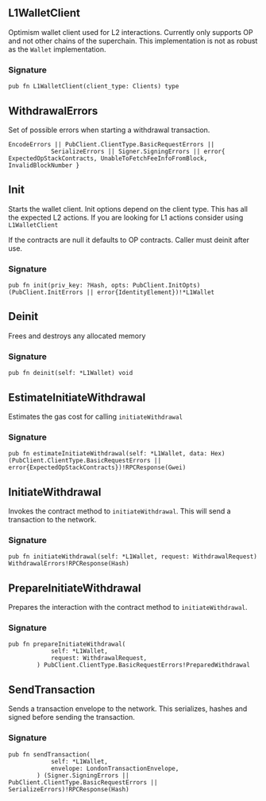 ## L1WalletClient
Optimism  wallet client used for L2 interactions.
Currently only supports OP and not other chains of the superchain.
This implementation is not as robust as the `Wallet` implementation.

### Signature

```zig
pub fn L1WalletClient(client_type: Clients) type
```

## WithdrawalErrors

Set of possible errors when starting a withdrawal transaction.

```zig
EncodeErrors || PubClient.ClientType.BasicRequestErrors ||
            SerializeErrors || Signer.SigningErrors || error{ ExpectedOpStackContracts, UnableToFetchFeeInfoFromBlock, InvalidBlockNumber }
```

## Init
Starts the wallet client. Init options depend on the client type.
This has all the expected L2 actions. If you are looking for L1 actions
consider using `L1WalletClient`

If the contracts are null it defaults to OP contracts.
Caller must deinit after use.

### Signature

```zig
pub fn init(priv_key: ?Hash, opts: PubClient.InitOpts) (PubClient.InitErrors || error{IdentityElement})!*L1Wallet
```

## Deinit
Frees and destroys any allocated memory

### Signature

```zig
pub fn deinit(self: *L1Wallet) void
```

## EstimateInitiateWithdrawal
Estimates the gas cost for calling `initiateWithdrawal`

### Signature

```zig
pub fn estimateInitiateWithdrawal(self: *L1Wallet, data: Hex) (PubClient.ClientType.BasicRequestErrors || error{ExpectedOpStackContracts})!RPCResponse(Gwei)
```

## InitiateWithdrawal
Invokes the contract method to `initiateWithdrawal`. This will send
a transaction to the network.

### Signature

```zig
pub fn initiateWithdrawal(self: *L1Wallet, request: WithdrawalRequest) WithdrawalErrors!RPCResponse(Hash)
```

## PrepareInitiateWithdrawal
Prepares the interaction with the contract method to `initiateWithdrawal`.

### Signature

```zig
pub fn prepareInitiateWithdrawal(
            self: *L1Wallet,
            request: WithdrawalRequest,
        ) PubClient.ClientType.BasicRequestErrors!PreparedWithdrawal
```

## SendTransaction
Sends a transaction envelope to the network. This serializes, hashes and signed before
sending the transaction.

### Signature

```zig
pub fn sendTransaction(
            self: *L1Wallet,
            envelope: LondonTransactionEnvelope,
        ) (Signer.SigningErrors || PubClient.ClientType.BasicRequestErrors || SerializeErrors)!RPCResponse(Hash)
```

